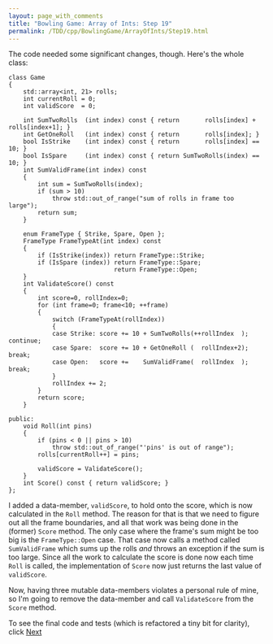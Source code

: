 ```yaml
---
layout: page_with_comments
title: "Bowling Game: Array of Ints: Step 19"
permalink: /TDD/cpp/BowlingGame/ArrayOfInts/Step19.html
---
```


The code needed some significant changes, though. Here's the whole class:

```
class Game
{
    std::array<int, 21> rolls;
    int currentRoll = 0;
    int validScore  = 0;

    int SumTwoRolls  (int index) const { return       rolls[index] + rolls[index+1]; }
    int GetOneRoll   (int index) const { return       rolls[index]; }
    bool IsStrike    (int index) const { return       rolls[index] == 10; }
    bool IsSpare     (int index) const { return SumTwoRolls(index) == 10; }
    int SumValidFrame(int index) const
    {
        int sum = SumTwoRolls(index);
        if (sum > 10)
            throw std::out_of_range("sum of rolls in frame too large");
        return sum;
    }

    enum FrameType { Strike, Spare, Open };
    FrameType FrameTypeAt(int index) const
    {
        if (IsStrike(index)) return FrameType::Strike;
        if (IsSpare (index)) return FrameType::Spare;
                             return FrameType::Open;
    }
    int ValidateScore() const
    {
        int score=0, rollIndex=0;
        for (int frame=0; frame<10; ++frame)
        {
            switch (FrameTypeAt(rollIndex))
            {
            case Strike: score += 10 + SumTwoRolls(++rollIndex  ); continue;
            case Spare:  score += 10 + GetOneRoll (  rollIndex+2); break;
            case Open:   score +=    SumValidFrame(  rollIndex  ); break;
            }
            rollIndex += 2;
        }
        return score;
    }

public:
    void Roll(int pins)
    {
        if (pins < 0 || pins > 10)
            throw std::out_of_range("'pins' is out of range");
        rolls[currentRoll++] = pins;

        validScore = ValidateScore();
    }
    int Score() const { return validScore; }
};    
```
I added a data-member, ```validScore```, to hold onto the score, which is now calculated in the ```Roll``` method. The reason for that is that we need to figure out all the frame boundaries,
and all that work was being done in the (former) ```Score``` method. The only case where the frame's sum might be too big is the ```FrameType::Open``` case.
That case now calls a method called ```SumValidFrame``` which sums up the rolls *and* throws an exception if the sum is too large. Since all the work to calculate the score is done now each time ```Roll``` is called,
the implementation of ```Score``` now just returns the last value of ```validScore```.

Now, having three mutable data-members violates a personal rule of mine, so I'm going to remove the data-member and call ```ValidateScore``` from the ```Score``` method.

To see the final code and tests (which is refactored a tiny bit for clarity), click [Next](Step20.html)
